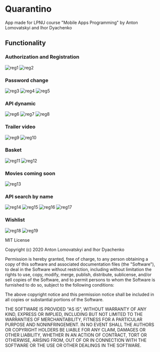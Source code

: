 # Quarantino
App made for LPNU course "Mobile Apps Programming" by Anton Lomovatskyi and Ihor Dyachenko
## Functionality
### Authorization and Registration
![reg1](images/readme/1.png) ![reg2](images/readme/2.png)
### Password change
![reg3](images/readme/3.png) ![reg4](images/readme/4.png) ![reg5](images/readme/5.png)
### API dynamic
![reg6](images/readme/6.png) ![reg7](images/readme/7.png) ![reg8](images/readme/8.png)
### Trailer video
![reg9](images/readme/9.png) ![reg10](images/readme/10.png)
### Basket
![reg11](images/readme/11.png) ![reg12](images/readme/12.png)
### Movies coming soon
![reg13](images/readme/13.png)
### API search by name
![reg14](images/readme/14.png) ![reg15](images/readme/15.png) ![reg16](images/readme/16.png) ![reg17](images/readme/17.png)
### Wishlist
![reg18](images/readme/18.png) ![reg19](images/readme/19.png)

MIT License

Copyright (c) 2020 Anton Lomovatskyi and Ihor Dyachenko

Permission is hereby granted, free of charge, to any person obtaining a copy
of this software and associated documentation files (the "Software"), to deal
in the Software without restriction, including without limitation the rights
to use, copy, modify, merge, publish, distribute, sublicense, and/or sell
copies of the Software, and to permit persons to whom the Software is
furnished to do so, subject to the following conditions:

The above copyright notice and this permission notice shall be included in all
copies or substantial portions of the Software.

THE SOFTWARE IS PROVIDED "AS IS", WITHOUT WARRANTY OF ANY KIND, EXPRESS OR
IMPLIED, INCLUDING BUT NOT LIMITED TO THE WARRANTIES OF MERCHANTABILITY,
FITNESS FOR A PARTICULAR PURPOSE AND NONINFRINGEMENT. IN NO EVENT SHALL THE
AUTHORS OR COPYRIGHT HOLDERS BE LIABLE FOR ANY CLAIM, DAMAGES OR OTHER
LIABILITY, WHETHER IN AN ACTION OF CONTRACT, TORT OR OTHERWISE, ARISING FROM,
OUT OF OR IN CONNECTION WITH THE SOFTWARE OR THE USE OR OTHER DEALINGS IN THE
SOFTWARE.
